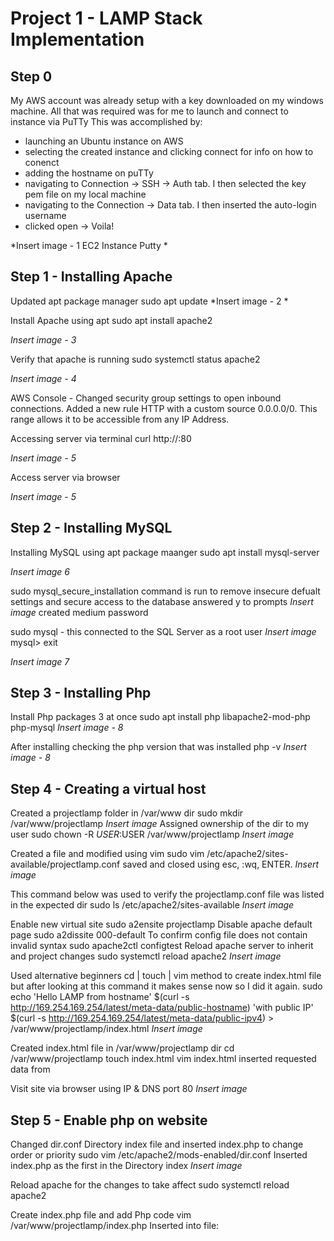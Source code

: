 # Project 1 - LAMP Stack Implementation

## Step 0 
 My AWS account was already setup with a key downloaded on my windows machine.
 All that was required was for me to launch and connect to instance via PuTTy
 This was accomplished by:
 - launching an Ubuntu instance on AWS
 - selecting the created instance and clicking connect for info on how to conenct
 - adding the hostname on puTTy
 - navigating to Connection -> SSH -> Auth tab. I then selected the key pem file on my local machine
 - navigating to the Connection -> Data tab. I then inserted the auto-login username
 - clicked open -> Voila!

 *Insert image - 1 EC2 Instance Putty *

## Step 1 - Installing Apache 
Updated apt package manager
sudo apt update 
*Insert image -  2 *

Install Apache using apt
sudo apt install apache2

*Insert image - 3*

Verify that apache is running
sudo systemctl status apache2 

*Insert image - 4*

AWS Console - Changed security group settings to open inbound connections. Added a new rule HTTP with a custom source 0.0.0.0/0.
This range allows it to be accessible from any IP Address.

Accessing server via terminal
curl http://<ipaddress>:80

*Insert image - 5*

Access server via browser

*Insert image - 5*

## Step 2 - Installing MySQL

Installing MySQL using apt package maanger
sudo apt install mysql-server

*Insert image 6*

sudo mysql_secure_installation command is run to remove insecure defualt settings and secure access to the database
answered y to prompts
*Insert image*
created medium password

sudo mysql - this connected to the SQL Server as a root user
*Insert image*
mysql> exit

*Insert image 7*

## Step 3 - Installing Php

Install Php packages 3 at once
sudo apt install php libapache2-mod-php php-mysql
*Insert image - 8*

After installing checking the php version that was installed
php -v
*Insert image - 8*

## Step 4 - Creating a virtual host 

Created a projectlamp folder in /var/www dir
sudo mkdir /var/www/projectlamp
*Insert image*
Assigned ownership of the dir to my user
sudo chown -R $USER:$USER /var/www/projectlamp
*Insert image*

Created a file and modified using vim
sudo vim /etc/apache2/sites-available/projectlamp.conf
saved and closed using esc, :wq, ENTER.
*Insert image*

This command below was used to verify the projectlamp.conf file was listed in the expected dir
sudo ls /etc/apache2/sites-available
*Insert image*

Enable new virtual site
sudo a2ensite projectlamp
Disable apache default page
sudo a2dissite 000-default
To confirm config file does not contain invalid syntax
sudo apache2ctl configtest
Reload apache server to inherit and project changes
sudo systemctl reload apache2
*Insert image*

Used alternative beginners cd | touch | vim method to create index.html file but after looking at this command it makes sense now so I did it again.
sudo echo 'Hello LAMP from hostname' $(curl -s http://169.254.169.254/latest/meta-data/public-hostname) 'with public IP' $(curl -s 
http://169.254.169.254/latest/meta-data/public-ipv4) > /var/www/projectlamp/index.html
*Insert image*

Created index.html file in /var/www/projectlamp dir
cd /var/www/projectlamp
touch index.html
vim index.html inserted requested data from 


Visit site via browser using IP & DNS port 80
*Insert image*

## Step 5 - Enable php on website

Changed dir.conf Directory index file and inserted index.php to change order or priority
sudo vim /etc/apache2/mods-enabled/dir.conf
Inserted index.php as the first in the Directory index
*Insert image*

Reload apache for the changes to take affect
sudo systemctl reload apache2

Create index.php file and add Php code
vim /var/www/projectlamp/index.php
Inserted into file:
<?php
phpinfo();
*Insert image*

Remove index.php code as instructed
sudo rm /var/www/projectlamp/index.php
*Insert image*





# Questions
Is yum pacakage manager used in Ubuntu or just CentOS?
